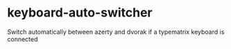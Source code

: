 # keyboard-auto-switcher
Switch automatically between azerty and dvorak if a typematrix keyboard is connected
